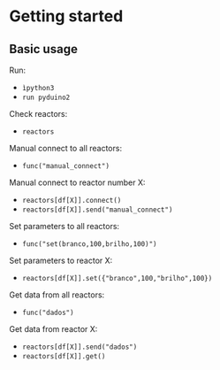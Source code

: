 # Getting started
## Basic usage

Run:
- `ìpython3`
- `run pyduino2`

Check reactors:
- `reactors`

Manual connect to all reactors:
- `func("manual_connect")`

Manual connect to reactor number X:
- `reactors[df[X]].connect()`
- `reactors[df[X]].send("manual_connect")`

Set parameters to all reactors:
- `func("set(branco,100,brilho,100)")`

Set parameters to reactor X:
- `reactors[df[X]].set({"branco",100,"brilho",100})`

Get data from all reactors:
- `func("dados")`

Get data from reactor X:
- `reactors[df[X]].send("dados")`
- `reactors[df[X]].get()`


